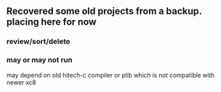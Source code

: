 ## Recovered some old projects from a backup. placing here for now
### review/sort/delete
### may or may not run
may depend on old hitech-c compiler or plib which is not compatible with newer xc8
